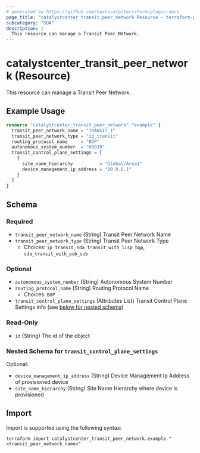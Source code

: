 ```yaml
---
# generated by https://github.com/hashicorp/terraform-plugin-docs
page_title: "catalystcenter_transit_peer_network Resource - terraform-provider-catalystcenter"
subcategory: "SDA"
description: |-
  This resource can manage a Transit Peer Network.
---
```


# catalystcenter_transit_peer_network (Resource)

This resource can manage a Transit Peer Network.

## Example Usage

```terraform
resource "catalystcenter_transit_peer_network" "example" {
  transit_peer_network_name = "TRANSIT_1"
  transit_peer_network_type = "ip_transit"
  routing_protocol_name     = "BGP"
  autonomous_system_number  = "65010"
  transit_control_plane_settings = [
    {
      site_name_hierarchy          = "Global/Area1"
      device_management_ip_address = "10.0.0.1"
    }
  ]
}
```

<!-- schema generated by tfplugindocs -->
## Schema

### Required

- `transit_peer_network_name` (String) Transit Peer Network Name
- `transit_peer_network_type` (String) Transit Peer Network Type
  - Choices: `ip_transit`, `sda_transit_with_lisp_bgp`, `sda_transit_with_pub_sub`

### Optional

- `autonomous_system_number` (String) Autonomous System Number
- `routing_protocol_name` (String) Routing Protocol Name
  - Choices: `BGP`
- `transit_control_plane_settings` (Attributes List) Transit Control Plane Settings info (see [below for nested schema](#nestedatt--transit_control_plane_settings))

### Read-Only

- `id` (String) The id of the object

<a id="nestedatt--transit_control_plane_settings"></a>
### Nested Schema for `transit_control_plane_settings`

Optional:

- `device_management_ip_address` (String) Device Management Ip Address of provisioned device
- `site_name_hierarchy` (String) Site Name Hierarchy where device is provisioned

## Import

Import is supported using the following syntax:

```shell
terraform import catalystcenter_transit_peer_network.example "<transit_peer_network_name>"
```
